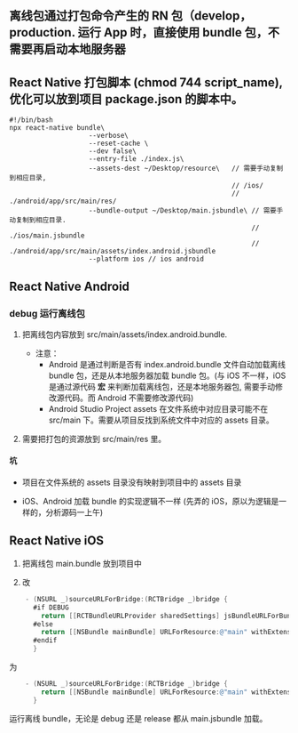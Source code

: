 ## **离线包通过打包命令产生的 RN 包（develop，production. 运行 App 时，直接使用 bundle 包，不需要再启动本地服务器**

## React Native 打包脚本 (chmod 744 script_name), 优化可以放到项目 package.json 的脚本中。

```
#!/bin/bash
npx react-native bundle\
                    --verbose\
                    --reset-cache \
                    --dev false\
                    --entry-file ./index.js\
                    --assets-dest ~/Desktop/resource\   // 需要手动复制到相应目录,
                                                        // /ios/
                                                        // ./android/app/src/main/res/
                    --bundle-output ~/Desktop/main.jsbundle\ // 需要手动复制到相应目录.
                                                             // ./ios/main.jsbundle
                                                             // ./android/app/src/main/assets/index.android.jsbundle
                    --platform ios // ios android
```

## React Native Android

### debug 运行离线包

1. 把离线包内容放到 src/main/assets/index.android.bundle.

    - 注意：
        - Android 是通过判断是否有 index.android.bundle 文件自动加载离线 bundle 包，还是从本地服务器加载 bundle 包。(与 iOS 不一样，iOS 是通过源代码 **宏** 来判断加载离线包，还是本地服务器包, 需要手动修改源代码。而 Android 不需要修改源代码)
        - Android Studio Project assets 在文件系统中对应目录可能不在 src/main 下。需要从项目反找到系统文件中对应的 assets 目录。

2. 需要把打包的资源放到 src/main/res 里。

#### 坑

-   项目在文件系统的 assets 目录没有映射到项目中的 assets 目录

-   iOS、Android 加载 bundle 的实现逻辑不一样 (先弄的 iOS，原以为逻辑是一样的，分析源码一上午)

## React Native iOS

1. 把离线包 main.bundle 放到项目中

2. 改

```objective-c
    - (NSURL _)sourceURLForBridge:(RCTBridge _)bridge {
      #if DEBUG
        return [[RCTBundleURLProvider sharedSettings] jsBundleURLForBundleRoot:@"index" fallbackResource:nil];
      #else
        return [[NSBundle mainBundle] URLForResource:@"main" withExtension:@"jsbundle"];
      #endif
      }
```

为

```objective-c
    - (NSURL _)sourceURLForBridge:(RCTBridge _)bridge {
        return [[NSBundle mainBundle] URLForResource:@"main" withExtension:@"jsbundle"];
      }
```

运行离线 bundle，无论是 debug 还是 release 都从 main.jsbundle 加载。
